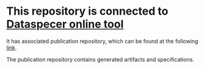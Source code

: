 # This repository is connected to [Dataspecer online tool](http://localhost:5174)

It has associated publication repository, which can be found at the following [link](https://github.com/RadStr-bot/315aa7d3-7a6b-4815-a054-b08cbda6faee-publication-repo).

The publication repository contains generated artifacts and specifications.